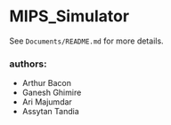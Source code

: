 # MIPS_Simulator

See `Documents/README.md` for more details.

### authors: 
- Arthur Bacon
- Ganesh Ghimire
- Ari Majumdar
- Assytan Tandia